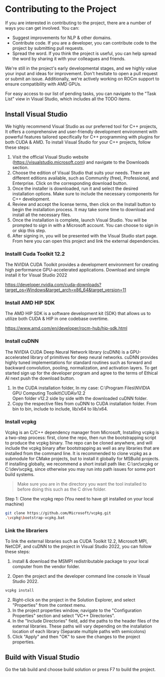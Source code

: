 # Contributing to the Project

If you are interested in contributing to the project, there are a number of ways you can get involved. You can:

- Suggest improvements for NLP & other domains.
- Contribute code. If you are a developer, you can contribute code to the project by submitting pull requests.
- Spread the word. If you think the project is useful, you can help spread the word by sharing it with your colleagues and friends.

We're still in the project's early developmental stages, and we highly value your input and ideas for improvement. Don't hesitate to open a pull request or submit an issue. Additionally, we're actively working on ROCm support to ensure compatibility with AMD GPUs.

For easy access to our list of pending tasks, you can navigate to the "Task List" view in Visual Studio, which includes all the TODO items.

## Install Visual Studio

We highly recommend Visual Studio as our preferred tool for C++ projects, It offers a comprehensive and user-friendly development environment with powerful features tailored specifically for C++ programming with plugins for both CUDA & AMD. To install Visual Studio for your C++ projects, follow these steps:

1. Visit the official Visual Studio website (https://visualstudio.microsoft.com) and navigate to the Downloads section.
2. Choose the edition of Visual Studio that suits your needs. There are different editions available, such as Community (free), Professional, and Enterprise. Click on the corresponding download button.
3. Once the installer is downloaded, run it and select the desired installation options. Make sure to include the necessary components for C++ development.
4. Review and accept the license terms, then click on the Install button to begin the installation process. It may take some time to download and install all the necessary files.
5. Once the installation is complete, launch Visual Studio. You will be prompted to sign in with a Microsoft account. You can choose to sign in or skip this step.
6. After signing in, you will be presented with the Visual Studio start page. From here you can open this project and link the external dependencies.

### Installl Cuda Toolkit 12.2
The NVIDIA CUDA Toolkit provides a development environment for creating high performance GPU-accelerated applications. Download and simple install it for Visual Studio 2022

https://developer.nvidia.com/cuda-downloads?target_os=Windows&target_arch=x86_64&target_version=11

### Install AMD HIP SDK
The AMD HIP SDK is a software development kit (SDK) that allows us to utilize both CUDA & HIP in one codebase overtime.

https://www.amd.com/en/developer/rocm-hub/hip-sdk.html

### Install cuDNN
The NVIDIA CUDA Deep Neural Network library (cuDNN) is a GPU-accelerated library of primitives for deep neural networks. cuDNN provides highly tuned implementations for standard routines such as forward and backward convolution, pooling, normalization, and activation layers. To get started sign up for the developer program and agree to the terms of Ethical AI next push the download button.

1. In the CUDA installation folder, In my case: C:\Program Files\NVIDIA GPU Computing Toolkit\CUDA\v12.2\
Open folder v12.2 side by side with the downloaded cuDNN folder.
2. Copy the respective files from cuDNN to CUDA installation folder. From bin to bin, include to include, lib/x64 to lib/x64.

### Install vcpkg
Vcpkg is an C/C++ dependency manager from Microsoft, Installing vcpkg is a two-step process: first, clone the repo, then run the bootstrapping script to produce the vcpkg binary. The repo can be cloned anywhere, and will include the vcpkg binary after bootstrapping as well as any libraries that are installed from the command line. It is recommended to clone vcpkg as a submodule for CMake projects, but to install it globally for MSBuild projects. If installing globally, we recommend a short install path like: C:\src\vcpkg or C:\dev\vcpkg, since otherwise you may run into path issues for some port build systems.

> Make sure you are in the directory you want the tool installed to before doing this such as the C drive folder.

Step 1: Clone the vcpkg repo (You need to have git installed on your local machine)

```bash
git clone https://github.com/Microsoft/vcpkg.git
.\vcpkg\bootstrap-vcpkg.bat
```

### Link the librariers
To link the external libraries such as CUDA Toolkit 12.2, Microsoft MPI, NetCDF, and cuDNN to the project in Visual Studio 2022, you can follow these steps:

1. install & download the MSMPI redistributable package to your local computer from the vendor folder.

2. Open the project and the developer command line console in Visual Studio 2022.

```bash
vcpkg install
```

2. Right-click on the project in the Solution Explorer, and select "Properties" from the context menu.
3. In the project properties window, navigate to the "Configuration Properties" section and select "VC++ Directories".
4. In the "Include Directories" field, add the paths to the header files of the external libraries. These paths will vary depending on the installation location of each library (Separate multiple paths with semicolons)
5. Click "Apply" and then "OK" to save the changes to the project properties.

## Build with Visual Studio

Go the tab build and choose build solution or press F7 to build the project.
